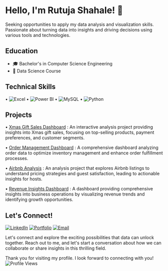 # Hello, I'm Rutuja Shahale! 👋

Seeking opportunities to apply my data analysis and visualization skills. Passionate about turning data into insights and driving decisions using various tools and technologies.

## Education
- 🎓 Bachelor's in Computer Science Engineering
- 🌱 Data Science Course

## Technical Skills
• ![Excel](https://img.shields.io/badge/Excel-217346?style=for-the-badge&logo=microsoft-excel&logoColor=white) 
• ![Power BI](https://img.shields.io/badge/PowerBI-F2C811?style=for-the-badge&logo=powerbi&logoColor=black) • ![MySQL](https://img.shields.io/badge/MySQL-005C84?style=for-the-badge&logo=mysql&logoColor=white) 
• ![Python](https://img.shields.io/badge/Python-3776AB?style=for-the-badge&logo=python&logoColor=white)

<i class="cib-mysql"></i>

## Projects
• [Xmas Gift Sales Dashboard](https://github.com/rutuja-shahale/Xmas-Gift-Sales-Dashboard) : An interactive analysis project providing insights into Xmas gift sales, focusing on top-selling products, payment preferences, and customer segments.

•  [Order Management Dashboard](https://github.com/rutuja-shahale/Order-Management-Dashboard) : A comprehensive dashboard analyzing order data to optimize inventory management and enhance order fulfillment processes.

• [Airbnb Analysis](https://github.com/rutuja-shahale/Airbnb-Analysis) : An analysis project that explores Airbnb listings to understand pricing strategies and guest satisfaction, leading to actionable insights for hosts.

•  [Revenue Insights Dashboard](https://github.com/rutuja-shahale/Revenue-Insights-Dashboard) : A dashboard providing comprehensive insights into business operations by visualizing revenue trends and identifying growth opportunities.

## Let's Connect!
[![LinkedIn](https://img.shields.io/badge/LinkedIn-0A66C2?style=for-the-badge&logo=linkedin&logoColor=white)](https://linkedin.com/in/rutuja-shahale) [![Portfolio](https://img.shields.io/badge/Portfolio-1E1E1E?style=for-the-badge&logo=google-chrome&logoColor=white)](https://rutuja-shahale.github.io) [![Email](https://img.shields.io/badge/Email-D14836?style=for-the-badge&logo=gmail&logoColor=white)](mailto:shahalerutuja@gmail.com)

Let's connect and explore the exciting possibilities that data can unlock together. Reach out to me, and let's start a conversation about how we can collaborate or share insights in this thrilling field.

Thank you for visiting my profile. I look forward to connecting with you! ![Profile Views](https://komarev.com/ghpvc/?username=rutuja-shahale&color=2E5984)



